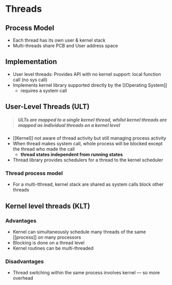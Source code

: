 
# Threads

## Process Model
- Each thread has its own user & kernel stack
- Multi-threads share PCB and User address space

## Implementation
- User level threads: Provides API with no kernel support: local function call (no sys call)
- Implements kernel library supported directly by the [[Operating System]]
	- requires a system call



## User-Level Threads (ULT)
> ##### ULTs are mapped to a single kernel thread, whilst kernel threads are mapped as individual threads on a kernel level

- [[Kernel]] not aware of thread activity but still managing process activity
- When thread makes system call, whole process will be blocked except the thread who made the call
	- **thread states independent from running states**
- Thread library provides schedulers for a thread to the kernel scheduler



### Thread process model
- For a multi-tthread, kernel stack are shared as system calls block other threads

## Kernel level threads (KLT)
### Advantages
- Kernel can simultaneously schedule many threads of the same [[process]] on many processors
- Blocking is done on a thread level
- Kernel routines can be multi-threaded

### Disadvantages
- Thread switching within the same process involves kernel — so more overhead

